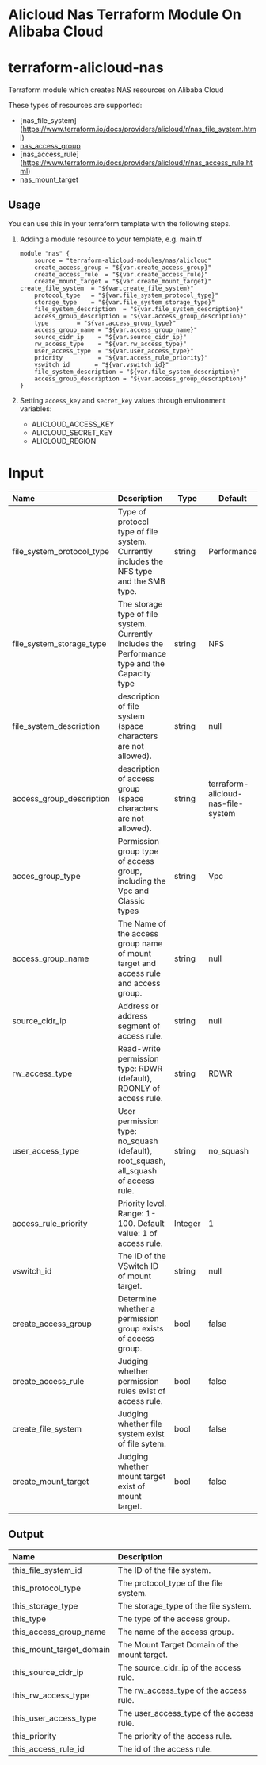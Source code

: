 # Alicloud Nas Terraform Module On Alibaba Cloud 
# terraform-alicloud-nas

Terraform module which creates NAS resources on Alibaba Cloud

These types of resources are supported:
- [nas_file_system] (https://www.terraform.io/docs/providers/alicloud/r/nas_file_system.html)
- [nas_access_group](https://www.terraform.io/docs/providers/alicloud/r/nas_access_group.html)
- [nas_access_rule] (https://www.terraform.io/docs/providers/alicloud/r/nas_access_rule.html)
- [nas_mount_target](https://www.terraform.io/docs/providers/alicloud/r/nas_mount_target.html)

## Usage

You can use this in your terraform template with the following steps.

1. Adding a module resource to your template, e.g. main.tf
	
	```
	module "nas" {
        source = "terraform-alicloud-modules/nas/alicloud"
        create_access_group = "${var.create_access_group}"
        create_access_rule  = "${var.create_access_rule}"
        create_mount_target = "${var.create_mount_target}"
	create_file_system  = "${var.create_file_system}"
        protocol_type   = "${var.file_system_protocol_type}"
        storage_type    = "${var.file_system_storage_type}"
        file_system_description  = "${var.file_system_description}"
        access_group_description = "${var.access_group_description}"
        type        = "${var.access_group_type}"
        access_group_name = "${var.access_group_name}"
        source_cidr_ip    = "${var.source_cidr_ip}"
        rw_access_type    = "${var.rw_access_type}"
        user_access_type  = "${var.user_access_type}"
        priority          = "${var.access_rule_priority}"
        vswitch_id       = "${var.vswitch_id}"
        file_system_description = "${var.file_system_description}"
        access_group_description = "${var.access_group_description}"
	}
	```
2. Setting `access_key` and `secret_key` values through environment variables:

	- ALICLOUD_ACCESS_KEY
	- ALICLOUD_SECRET_KEY
	- ALICLOUD_REGION

# Input

| Name            | Description                                                  | Type   | Default | Required |
| :-------------- | :----------------------------------------------------------- | ------ | ------- | -------- |
| file_system_protocol_type	| Type of protocol type of file system. Currently includes the NFS type and the SMB type.| string  | Performance | yes |
| file_system_storage_type	| The storage type of file system. Currently includes the Performance type and the Capacity type | string | NFS | yes |
| file_system_description | description of file system (space characters are not allowed). | string | null | no |
| access_group_description | description of access group (space characters are not allowed). | string | terraform-alicloud-nas-file-system| no |
| acces_group_type		| Permission group type of access group, including the Vpc and Classic types | string   | Vpc    | yes     |
| access_group_name | The Name of the access group name of mount target and access rule and access group. | string | null    | yes      |
| source_cidr_ip    | Address or address segment of access rule.                 | string | null    | yes      |
| rw_access_type    | Read-write permission type: RDWR (default), RDONLY of access rule.  | string | RDWR    | no       |
| user_access_type  | User permission type: no_squash (default), root_squash, all_squash of access rule. | string | no_squash | no |
| access_rule_priority          | Priority level. Range: 1-100. Default value: 1 of access rule. | Integer | 1      | no |
| vswitch_id        | The ID of the VSwitch ID of mount target.                  | string | null    | no       |
| create_access_group | Determine whether a permission group exists of access group. | bool   | false   | no   |
| create_access_rule  | Judging whether permission rules exist of access rule.       | bool   | false   | no       |
| create_file_system  | Judging whether file system exist of file sytem.             | bool   | false   | no       |
| create_mount_target | Judging whether mount target exist of mount target.          | bool   | false   | no       |

## Output

| Name            | Description                                                  |
| :-------------- | :----------------------------------------------------------- |
| this_file_system_id | The ID of the file system.                               |
| this_protocol_type  | The protocol_type of the file system.                    |
| this_storage_type   | The storage_type of the file system.                     |
| this_type   	      | The type of the access group.                       	 |
| this_access_group_name   | The name of the access group.                       |
| this_mount_target_domain | The Mount Target Domain of the mount target.        |
| this_source_cidr_ip | The source_cidr_ip of the access rule.              	 |
| this_rw_access_type | The rw_access_type of the access rule.                   |
| this_user_access_type | The user_access_type of the access rule.               |
| this_priority 	| The priority of the access rule.                   	 |
| this_access_rule_id   | The id of the access rule.                       	 |

